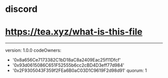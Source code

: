 # discord
# https://tea.xyz/what-is-this-file
---
version: 1.0.0
codeOwners:
  - '0x8a656Ce7173382C1bD18aC8a2409Eac25f11Dfcf'
  - '0x93d0615086C651F52555b6cc2cBD4D3eff77d984'
  - '0x2F9305043F359f2FEa6B0aC03D1C9619F2d98d91'
quorum: 1
